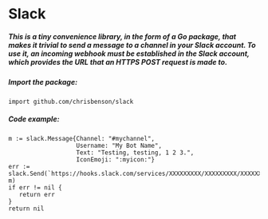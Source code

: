 # Slack
##### This is a tiny convenience library, in the form of a Go package, that makes it trivial to send a message to a channel in your Slack account.  To use it, an incoming webhook must be established in the Slack account, which provides the URL that an HTTPS POST request is made to.

##### Import the package:
```import github.com/chrisbenson/slack```

##### Code example:
```
m := slack.Message{Channel: "#mychannel",
                   Username: "My Bot Name",
                   Text: "Testing, testing, 1 2 3.",
                   IconEmoji: ":myicon:"}
err := slack.Send(`https://hooks.slack.com/services/XXXXXXXXX/XXXXXXXXX/XXXXXXXXXXXXXXXXXXXXXXXX`, m)
if err != nil {
   return err
}
return nil
```
